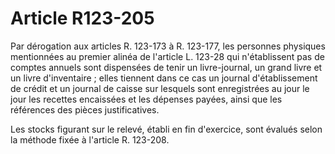 # Article R123-205

Par dérogation aux articles R. 123-173 à R. 123-177, les personnes physiques mentionnées au premier alinéa de l'article L. 123-28 qui n'établissent pas de comptes annuels sont dispensées de tenir un livre-journal, un grand livre et un livre d'inventaire ; elles tiennent dans ce cas un journal d'établissement de crédit et un journal de caisse sur lesquels sont enregistrées au jour le jour les recettes encaissées et les dépenses payées, ainsi que les références des pièces justificatives.

Les stocks figurant sur le relevé, établi en fin d'exercice, sont évalués selon la méthode fixée à l'article R. 123-208.
